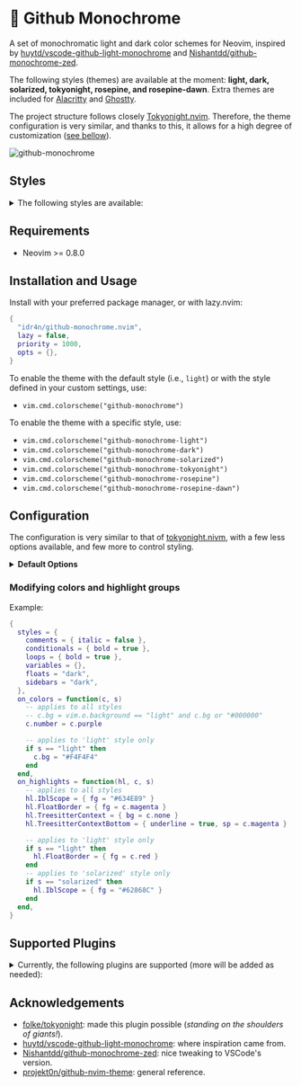# 🎨 Github Monochrome

A set of monochromatic light and dark color schemes for Neovim, inspired by [huytd/vscode-github-light-monochrome](https://github.com/huytd/vscode-github-light-monochrome) and [Nishantdd/github-monochrome-zed](https://github.com/Nishantdd/github-monochrome-zed).

The following styles (themes) are available at the moment: **light, dark, solarized, tokyonight, rosepine, and rosepine-dawn**. Extra themes are included for [Alacritty](https://github.com/alacritty/alacritty) and [Ghostty](https://ghostty.org/).

The project structure follows closely [Tokyonight.nvim](https://github.com/folke/tokyonight.nvim). Therefore, the theme configuration is very similar, and thanks to this, it allows for a high degree of customization ([see bellow](#configuration)).

![github-monochrome](https://github.com/user-attachments/assets/405403ff-a08c-43d4-a05b-b6c6414268ab)


## Styles

<details>
<summary>The following styles are available:</summary>

<br>

<details>
<summary><b>light</b></summary>

![github-monochrome-light](https://github.com/user-attachments/assets/264b9637-3efe-4bfe-9134-da79c906e6e6)

Activate with `vim.cmd.colorscheme("github-monochrome-light")`.

</details>

<details>
<summary><b>dark</b></summary>

![github-monochrome-dark](https://github.com/user-attachments/assets/b73e7004-25c8-453c-a782-c106647538af)

Activate with `vim.cmd.colorscheme("github-monochrome-dark")`.

</details>

<details>
<summary><b>solarized</b></summary>

Activate with `vim.cmd.colorscheme("github-monochrome-solarized")`.

This style is based on [edheltzel/vscode-better-solarized](https://github.com/edheltzel/vscode-better-solarized) and [maxmx03/solarized.nvim](https://github.com/maxmx03/solarized.nvim)

</details>

<details>
<summary><b>rosepine</b></summary>

![github-monochrome-rosepine](https://github.com/user-attachments/assets/902d493c-007e-418c-b1b5-582d1a355379)

Activate with `vim.cmd.colorscheme("github-monochrome-rosepine")`.

This style is based on [rose-pine/neovim](https://github.com/rose-pine/neovim).

</details>

<details>
<summary><b>rosepine-dawn</b></summary>

![github-monochrome-rosepine-dawn](https://github.com/user-attachments/assets/dd57e4b4-9724-47dd-98f8-ee2471ebbc3d)

Activate with `vim.cmd.colorscheme("github-monochrome-rosepine-dawn")`.

This style is based on [rose-pine/neovim](https://github.com/rose-pine/neovim).

</details>

<details>
<summary><b>tokyonight</b></summary>

![github-monochrome-tokyonight](https://github.com/user-attachments/assets/2a97940c-7b93-4ee9-9d0a-6e0299facc0f)

Activate with `vim.cmd.colorscheme("github-monochrome-tokyonight")`

This style is based on [folke/tokyonight.nvim](https://github.com/folke/tokyonight.nvim).

</details>
</details>


## Requirements

- Neovim >= 0.8.0

## Installation and Usage

Install with your preferred package manager, or with lazy.nvim:

```lua
{
  "idr4n/github-monochrome.nvim",
  lazy = false,
  priority = 1000,
  opts = {},
}
```

To enable the theme with the default style (i.e., `light`) or with the style defined in your custom settings, use:

- `vim.cmd.colorscheme("github-monochrome")`

To enable the theme with a specific style, use:

- `vim.cmd.colorscheme("github-monochrome-light")`
- `vim.cmd.colorscheme("github-monochrome-dark")`
- `vim.cmd.colorscheme("github-monochrome-solarized")`
- `vim.cmd.colorscheme("github-monochrome-tokyonight")`
- `vim.cmd.colorscheme("github-monochrome-rosepine")`
- `vim.cmd.colorscheme("github-monochrome-rosepine-dawn")`

## Configuration

The configuration is very similar to that of [tokyonight.nivm](https://github.com/folke/tokyonight.nvim), with a few less options available, and few more to control styling.

<details>
<summary><b>Default Options</b></summary>

```lua
{
  style = "light", -- "light", "dark", "solarized", "tokyonight", "rosepine", "rosepine-dawn"
  transparent = false,
  terminal_colors = true, -- Configure the colors used when opening a `:terminal`
  lualine_bold = { a = true, b = false, c = false }, -- make lualine sections a, b, or c bold

  styles = {
    comments = { italic = true },
    keywords = { bold = true },
    functions = { bold = true },
    statements = { bold = true }, -- e.g., try/except statements, but also if, for, etc.
    conditionals = { bold = true }, -- e.g., if statements
    loops = { bold = true }, -- e.g., for, while statements
    variables = {},
    floats = "normal", -- "dark", "transparent" or "normal"
    sidebars = "normal", -- "dark", "transparent" or "normal"
  },

  --- You can override specific color groups to use other groups or a hex color
  ---@param colors ColorScheme
  --- @param style? "light"|"dark"|"solarized"|"tokyonight"|"rosepine"|"rosepine-dawn"
  on_colors = function(colors, style) end,

  --- You can override specific highlights to use other groups or a hex color
  ---@param highlights gm.Highlights
  ---@param colors ColorScheme
  --- @param style? "light"|"dark"|"solarized"|"tokyonight"|"rosepine"|"rosepine-dawn"
  on_highlights = function(highlights, colors, style) end,

  ---@type table<string, boolean|{enabled:boolean}>
  plugins = {
    -- set to false to manually enable plugins
    -- or set to true and then manually disable plugins
    all = true,
    -- add any plugins that you want to enable/disable from those supported
    -- telescope = false,
    -- ["indent-blankline"] = false
  },
}
```
</details>

### Modifying colors and highlight groups

Example:

```lua
{
  styles = {
    comments = { italic = false },
    conditionals = { bold = true },
    loops = { bold = true },
    variables = {},
    floats = "dark",
    sidebars = "dark",
  },
  on_colors = function(c, s)
    -- applies to all styles
    -- c.bg = vim.o.background == "light" and c.bg or "#000000"
    c.number = c.purple

    -- applies to 'light' style only
    if s == "light" then
      c.bg = "#F4F4F4"
    end
  end,
  on_highlights = function(hl, c, s)
    -- applies to all styles
    hl.IblScope = { fg = "#634E89" }
    hl.FloatBorder = { fg = c.magenta }
    hl.TreesitterContext = { bg = c.none }
    hl.TreesitterContextBottom = { underline = true, sp = c.magenta }

    -- applies to 'light' style only
    if s == "light" then
      hl.FloatBorder = { fg = c.red }
    end
    -- applies to 'solarized' style only
    if s == "solarized" then
      hl.IblScope = { fg = "#62868C" }
    end
  end,
}
```

## Supported Plugins

<details>
<summary>Currently, the following plugins are supported (more will be added as needed):</summary>

(use the name in parenthesis to enable/disable in config)

- blink.cmp (blink)
- gitsigns.nvim (gitsigns)
- glance.nvim (glance)
- indent-blankline.nvim (indent-blankline)
- mini.pick (mini_pick)
- mini.tabline (mini_tabline)
- neo-tree.nvim (neo-tree)
- noice.nvim (noice)
- nvim-cmp (cmp)
- nvim-notify (notify)
- nvim-tree.lua (nvim-tree)
- nvim-treesitter-context (treesitter-context)
- render-markdown.nvim (render-markdown)
- telescope.nvim (telescope)
- snacks indent (snacks_indent)
- snacks picker (snacks_picker)
- vim-illuminate (illuminate)
- which-key.nvim (which-key)

</details>

## Acknowledgements

- [folke/tokyonight](https://github.com/folke/tokyonight.nvim): made this plugin possible (_standing on the shoulders of giants!_).
- [huytd/vscode-github-light-monochrome](https://github.com/huytd/vscode-github-light-monochrome): where inspiration came from.
- [Nishantdd/github-monochrome-zed](https://github.com/Nishantdd/github-monochrome-zed): nice tweaking to VSCode's version.
- [projekt0n/github-nvim-theme](https://github.com/projekt0n/github-nvim-theme): general reference.

